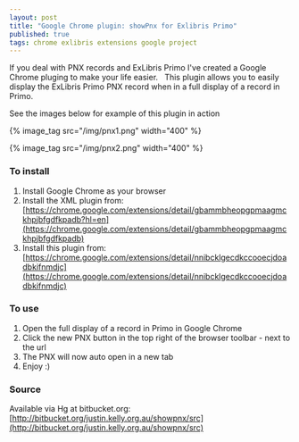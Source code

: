 ```yaml
---
layout: post
title: "Google Chrome plugin: showPnx for Exlibris Primo"
published: true
tags: chrome exlibris extensions google project
---
```

If you deal with PNX records and ExLibris Primo I've created a Google Chrome pluging to make your life easier.  
This plugin allows you to easily display the ExLibris Primo PNX record when in a full display of a record in Primo. 

See the images below for example of this plugin in action

{% image_tag src="/img/pnx1.png" width="400" %}

{% image_tag src="/img/pnx2.png" width="400" %}

### To install

1. Install Google Chrome as your browser
1. Install the XML plugin from: [https://chrome.google.com/extensions/detail/gbammbheopgpmaagmckhpjbfgdfkpadb?hl=en](https://chrome.google.com/extensions/detail/gbammbheopgpmaagmckhpjbfgdfkpadb)
1. Install this plugin from: [https://chrome.google.com/extensions/detail/nnibcklgecdkccooecjdoadbkifnmdjc](https://chrome.google.com/extensions/detail/nnibcklgecdkccooecjdoadbkifnmdjc)

### To use

1. Open the full display of a record in Primo in Google Chrome
1. Click the new PNX button in the top right of the browser toolbar - next to the url
1. The PNX will now auto open in a new tab
1. Enjoy :)

### Source

Available via Hg at bitbucket.org: [http://bitbucket.org/justin.kelly.org.au/showpnx/src](http://bitbucket.org/justin.kelly.org.au/showpnx/src)

